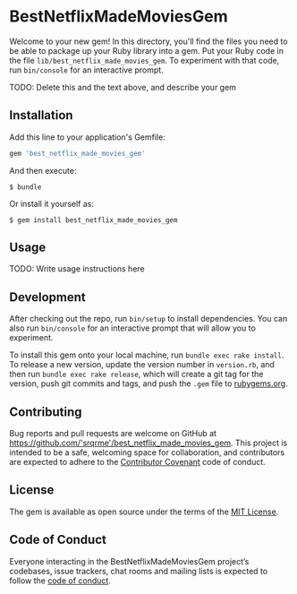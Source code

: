 # BestNetflixMadeMoviesGem

Welcome to your new gem! In this directory, you'll find the files you need to be able to package up your Ruby library into a gem. Put your Ruby code in the file `lib/best_netflix_made_movies_gem`. To experiment with that code, run `bin/console` for an interactive prompt.

TODO: Delete this and the text above, and describe your gem

## Installation

Add this line to your application's Gemfile:

```ruby
gem 'best_netflix_made_movies_gem'
```

And then execute:

    $ bundle

Or install it yourself as:

    $ gem install best_netflix_made_movies_gem

## Usage

TODO: Write usage instructions here

## Development

After checking out the repo, run `bin/setup` to install dependencies. You can also run `bin/console` for an interactive prompt that will allow you to experiment.

To install this gem onto your local machine, run `bundle exec rake install`. To release a new version, update the version number in `version.rb`, and then run `bundle exec rake release`, which will create a git tag for the version, push git commits and tags, and push the `.gem` file to [rubygems.org](https://rubygems.org).

## Contributing

Bug reports and pull requests are welcome on GitHub at https://github.com/'srqrme'/best_netflix_made_movies_gem. This project is intended to be a safe, welcoming space for collaboration, and contributors are expected to adhere to the [Contributor Covenant](http://contributor-covenant.org) code of conduct.

## License

The gem is available as open source under the terms of the [MIT License](https://opensource.org/licenses/MIT).

## Code of Conduct

Everyone interacting in the BestNetflixMadeMoviesGem project’s codebases, issue trackers, chat rooms and mailing lists is expected to follow the [code of conduct](https://github.com/'srqrme'/best_netflix_made_movies_gem/blob/master/CODE_OF_CONDUCT.md).
